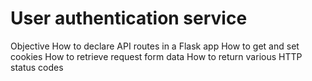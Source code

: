 # User authentication service
Objective
How to declare API routes in a Flask app
How to get and set cookies
How to retrieve request form data
How to return various HTTP status codes
